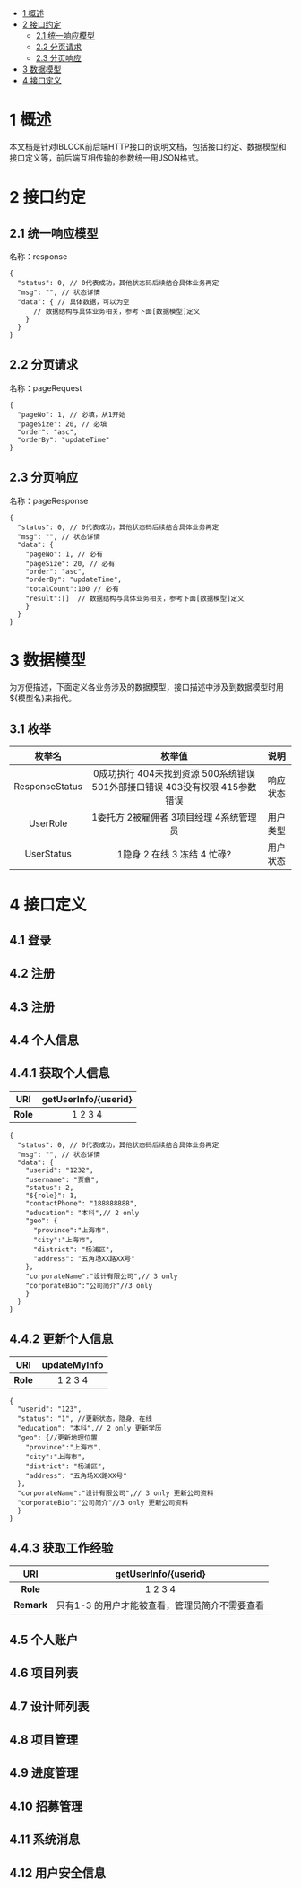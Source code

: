 - [1 概述](#1)
- [2 接口约定](#2)
  - [2.1 统一响应模型](#2-1)
  - [2.2 分页请求](#2-2)
  - [2.3 分页响应](#2-3)
- [3 数据模型](#3)
- [4 接口定义](#4)

# 1 概述

本文档是针对IBLOCK前后端HTTP接口的说明文档，包括接口约定、数据模型和接口定义等，前后端互相传输的参数统一用JSON格式。 

# 2 接口约定

## 2.1 统一响应模型

名称：response

```
{
  "status": 0, // 0代表成功，其他状态码后续结合具体业务再定
  "msg": "", // 状态详情
  "data": { // 具体数据，可以为空
      // 数据结构与具体业务相关，参考下面[数据模型]定义
    }
  } 
}
```

## 2.2 分页请求

名称：pageRequest

```
{
  "pageNo": 1, // 必填，从1开始
  "pageSize": 20, // 必填
  "order": "asc", 
  "orderBy": "updateTime"
}
```

## 2.3 分页响应

名称：pageResponse

```
{
  "status": 0, // 0代表成功，其他状态码后续结合具体业务再定
  "msg": "", // 状态详情
  "data": {
    "pageNo": 1, // 必有
    "pageSize": 20, // 必有
    "order": "asc",
    "orderBy": "updateTime",
    "totalCount":100 // 必有
    "result":[]  // 数据结构与具体业务相关，参考下面[数据模型]定义
    }
  } 
}
```

# 3 数据模型

为方便描述，下面定义各业务涉及的数据模型，接口描述中涉及到数据模型时用${模型名}来指代。

## 3.1 枚举
|枚举名|枚举值|说明|
|:-:|:-:|:-:|
|ResponseStatus|0成功执行 404未找到资源 500系统错误 501外部接口错误 403没有权限 415参数错误|响应状态|
|UserRole|1委托方 2被雇佣者 3项目经理 4系统管理员|用户类型|
|UserStatus|1隐身 2 在线 3 冻结 4 忙碌? |用户状态|

# 4 接口定义

## 4.1 登录

## 4.2 注册

## 4.3 注册

## 4.4 个人信息


## 4.4.1 获取个人信息

|**URI**| getUserInfo/{userid}|
|:-:|:-:|
|**Role**| 1 2 3 4 |
```
{
  "status": 0, // 0代表成功，其他状态码后续结合具体业务再定
  "msg": "", // 状态详情
  "data": {
    "userid": "1232", 
    "username": "贾翕",
    "status": 2,
    "${role}": 1, 
    "contactPhone": "188888888",
    "education": "本科",// 2 only
    "geo": {
      "province":"上海市",
      "city":"上海市",
      "district": "杨浦区",
      "address": "五角场XX路XX号"
    },
    "corporateName":"设计有限公司",// 3 only
    "corporateBio":"公司简介"//3 only
    }
  } 
}
```




## 4.4.2 更新个人信息

|**URI**| updateMyInfo|
|:-:|:-:|
|**Role**| 1 2 3 4 |
```
{
  "userid": "123", 
  "status": "1", //更新状态，隐身、在线
  "education": "本科",// 2 only 更新学历
  "geo": {//更新地理位置
    "province":"上海市",
    "city":"上海市",
    "district": "杨浦区",
    "address": "五角场XX路XX号"
  },
  "corporateName":"设计有限公司",// 3 only 更新公司资料
  "corporateBio":"公司简介"//3 only 更新公司资料
  }
}
```




## 4.4.3 获取工作经验
|**URI**| getUserInfo/{userid}|
|:-:|:-:|
|**Role**| 1 2 3 4 |
|**Remark**| 只有1-3 的用户才能被查看，管理员简介不需要查看 |

## 4.5 个人账户

## 4.6 项目列表

## 4.7 设计师列表

## 4.8 项目管理

## 4.9 进度管理

## 4.10 招募管理

## 4.11 系统消息
## 4.12 用户安全信息
